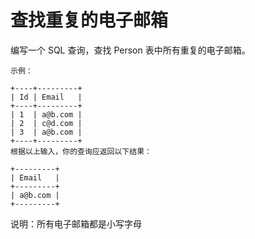 # 查找重复的电子邮箱

编写一个 SQL 查询，查找 Person 表中所有重复的电子邮箱。

```
示例：

+----+---------+
| Id | Email   |
+----+---------+
| 1  | a@b.com |
| 2  | c@d.com |
| 3  | a@b.com |
+----+---------+
根据以上输入，你的查询应返回以下结果：

+---------+
| Email   |
+---------+
| a@b.com |
+---------+
```

说明：所有电子邮箱都是小写字母